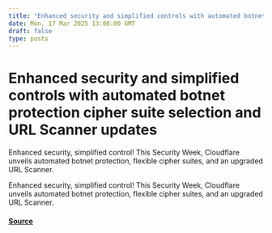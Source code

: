 ```yaml
---
title: "Enhanced security and simplified controls with automated botnet protection cipher suite selection and URL Scanner updates"
date: Mon, 17 Mar 2025 13:00:00 GMT
draft: false
type: posts
---
```

# Enhanced security and simplified controls with automated botnet protection cipher suite selection and URL Scanner updates





 Enhanced security, simplified control! This Security Week, Cloudflare unveils automated botnet protection, flexible cipher suites, and an upgraded URL Scanner. 

Enhanced security, simplified control! This Security Week, Cloudflare unveils automated botnet protection, flexible cipher suites, and an upgraded URL Scanner.

#### [Source](https://blog.cloudflare.com/enhanced-security-and-simplified-controls-with-automated-botnet-protection/)

